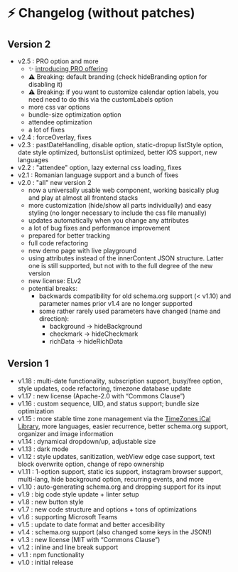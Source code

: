 # ⚡ Changelog (without patches)

## Version 2

- v2.5 : PRO option and more
  - ✨ [introducing PRO offering](https://add-to-calendar-pro.com/)
  - ⚠️ Breaking: default branding (check hideBranding option for disabling it)
  - ⚠️ Breaking: if you want to customize calendar option labels, you need need to do this via the customLabels option 
  - more css var options
  - bundle-size optimization option
  - attendee optimization
  - a lot of fixes
- v2.4 : forceOverlay, fixes
- v2.3 : pastDateHandling, disable option, static-dropup listStyle option, date style optimized, buttonsList optimized, better iOS support, new languages
- v2.2 : "attendee" option, lazy external css loading, fixes
- v2.1 : Romanian language support and a bunch of fixes
- v2.0 : "all" new version 2
  - now a universally usable web component, working basically plug and play at almost all frontend stacks
  - more customization (hide/show all parts individually) and easy styling (no longer necessary to include the css file manually)
  - updates automatically when you change any attributes
  - a lot of bug fixes and performance improvement
  - prepared for better tracking
  - full code refactoring
  - new demo page with live playground
  - using attributes instead of the innerContent JSON structure. Latter one is still supported, but not with to the full degree of the new version
  - new license: ELv2
  - potential breaks:
    - backwards compatibility for old schema.org support (< v1.10) and parameter names prior v1.4 are no longer supported
    - some rather rarely used parameters have changed (name and direction):
      - background -> hideBackground
      - checkmark -> hideCheckmark
      - richData -> hideRichData

## Version 1

- v1.18 : multi-date functionality, subscription support, busy/free option, style updates, code refactoring, timezone database update
- v1.17 : new license (Apache-2.0 with “Commons Clause”)
- v1.16 : custom sequence, UID, and status support; bundle size optimization
- v1.15 : more stable time zone management via the [TimeZones iCal Library](https://tz.add-to-calendar-technology.com/), more languages, easier recurrence, better schema.org support, organizer and image information
- v1.14 : dynamical dropdown/up, adjustable size
- v1.13 : dark mode
- v1.12 : style updates, sanitization, webView edge case support, text block overwrite option, change of repo ownership
- v1.11 : 1-option support, static ics support, instagram browser support, multi-lang, hide background option, recurring events, and more
- v1.10 : auto-generating schema.org and dropping support for its input
- v1.9 : big code style update + linter setup
- v1.8 : new button style
- v1.7 : new code structure and options + tons of optimizations
- v1.6 : supporting Microsoft Teams
- v1.5 : update to date format and better accesibility
- v1.4 : schema.org support (also changed some keys in the JSON!)
- v1.3 : new license (MIT with “Commons Clause”)
- v1.2 : inline and line break support
- v1.1 : npm functionality
- v1.0 : initial release
